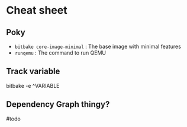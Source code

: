 # Cheat sheet
## Poky
- `bitbake core-image-minimal` : The base image with minimal features
- `runqemu` : The command to run QEMU


## Track variable
bitbake -e ^VARIABLE


## Dependency Graph thingy?
#todo